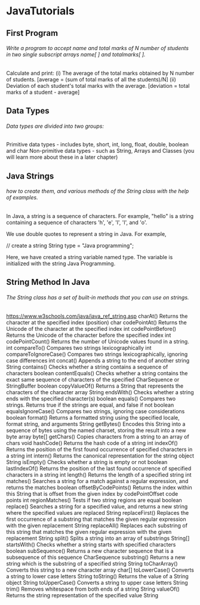# JavaTutorials

## First Program 

###### Write a program to accept name and total marks of N number of students in two single subscript arrays name[ ] and totalmarks[ ].
Calculate and print:
(i) The average of the total marks obtained by N number of students.
[average = (sum of total marks of all the students)/N]
(ii) Deviation of each student's total marks with the average.
[deviation = total marks of a student - average]

## Data Types 
###### Data types are divided into two groups:
Primitive data types - includes byte, short, int, long, float, double, boolean and char
 Non-primitive data types - such as String, Arrays and Classes (you will learn more about these in a later chapter)
 
## Java Strings

###### how to create them, and various methods of the String class with the help of examples.

In Java, a string is a sequence of characters. For example, "hello" is a string containing a sequence of characters 'h', 'e', 'l', 'l', and 'o'.

We use double quotes to represent a string in Java. For example,

// create a string
String type = "Java programming";

Here, we have created a string variable named type. The variable is initialized with the string Java Programming.

## String Method In Java

###### The String class has a set of built-in methods that you can use on strings.
https://www.w3schools.com/java/java_ref_string.asp
charAt() 	Returns the character at the specified index (position) 	char
codePointAt() 	Returns the Unicode of the character at the specified index 	int
codePointBefore() 	Returns the Unicode of the character before the specified index 	int
codePointCount() 	Returns the number of Unicode values found in a string. 	int
compareTo() 	Compares two strings lexicographically 	int
compareToIgnoreCase() 	Compares two strings lexicographically, ignoring case differences 	int
concat() 	Appends a string to the end of another string 	String
contains() 	Checks whether a string contains a sequence of characters 	boolean
contentEquals() 	Checks whether a string contains the exact same sequence of characters of the specified CharSequence or StringBuffer 	boolean
copyValueOf() 	Returns a String that represents the characters of the character array 	String
endsWith() 	Checks whether a string ends with the specified character(s) 	boolean
equals() 	Compares two strings. Returns true if the strings are equal, and false if not 	boolean
equalsIgnoreCase() 	Compares two strings, ignoring case considerations 	boolean
format() 	Returns a formatted string using the specified locale, format string, and arguments 	String
getBytes() 	Encodes this String into a sequence of bytes using the named charset, storing the result into a new byte array 	byte[]
getChars() 	Copies characters from a string to an array of chars 	void
hashCode() 	Returns the hash code of a string 	int
indexOf() 	Returns the position of the first found occurrence of specified characters in a string 	int
intern() 	Returns the canonical representation for the string object 	String
isEmpty() 	Checks whether a string is empty or not 	boolean
lastIndexOf() 	Returns the position of the last found occurrence of specified characters in a string 	int
length() 	Returns the length of a specified string 	int
matches() 	Searches a string for a match against a regular expression, and returns the matches 	boolean
offsetByCodePoints() 	Returns the index within this String that is offset from the given index by codePointOffset code points 	int
regionMatches() 	Tests if two string regions are equal 	boolean
replace() 	Searches a string for a specified value, and returns a new string where the specified values are replaced 	String
replaceFirst() 	Replaces the first occurrence of a substring that matches the given regular expression with the given replacement 	String
replaceAll() 	Replaces each substring of this string that matches the given regular expression with the given replacement 	String
split() 	Splits a string into an array of substrings 	String[]
startsWith() 	Checks whether a string starts with specified characters 	boolean
subSequence() 	Returns a new character sequence that is a subsequence of this sequence 	CharSequence
substring() 	Returns a new string which is the substring of a specified string 	String
toCharArray() 	Converts this string to a new character array 	char[]
toLowerCase() 	Converts a string to lower case letters 	String
toString() 	Returns the value of a String object 	String
toUpperCase() 	Converts a string to upper case letters 	String
trim() 	Removes whitespace from both ends of a string 	String
valueOf() 	Returns the string representation of the specified value 	String

